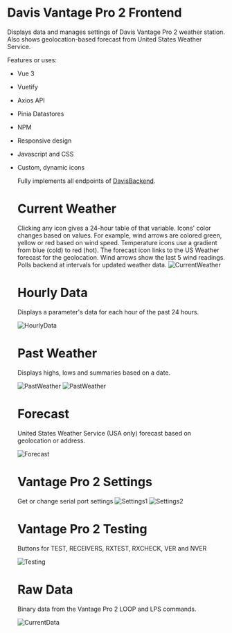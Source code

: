 # Davis Vantage Pro 2 Frontend

Displays data and manages settings of Davis Vantage Pro 2 weather station. Also shows geolocation-based forecast from
United States Weather Service. 

Features or uses:
* Vue 3
* Vuetify
* Axios API
* Pinia Datastores
* NPM
* Responsive design
* Javascript and CSS
* Custom, dynamic icons

  Fully implements all endpoints of [DavisBackend]().

  # Current Weather
  Clicking any icon gives a 24-hour table of that variable. Icons' color changes based on values. For example, wind arrows are colored green, yellow or red based on wind speed. Temperature icons use a gradient from blue (cold) to red (hot). The forecast icon links to the US Weather forecast for the geolocation. Wind arrows show the last 5 wind readings. Polls backend at intervals for updated weather data.
  ![CurrentWeather](/images/CurrentWeather.png)

  # Hourly Data
  Displays a parameter's data for each hour of the past 24 hours.
  
  ![HourlyData](/images/ParameterHourly.png)
  
  # Past Weather
  Displays highs, lows and summaries based on a date.
  
  ![PastWeather](/images/DailyRecord1.png)
   ![PastWeather](/images/DailyRecord2.png)
  
  # Forecast
  United States Weather Service (USA only) forecast based on geolocation or address.
  
  ![Forecast](/images/Forecast.png)
  
  # Vantage Pro 2 Settings
  Get or change serial port settings
  ![Settings1](/images/Settings1.png)
  ![Settings2](/images/Settings2.png)
  

  # Vantage Pro 2 Testing
  Buttons for TEST, RECEIVERS, RXTEST, RXCHECK, VER and NVER
  
  ![Testing](/images/Testing.png)
  
  # Raw Data
  Binary data from the Vantage Pro 2 LOOP and LPS commands.
  
  ![CurrentData](/images/CurrentData.png)
  

  
 
